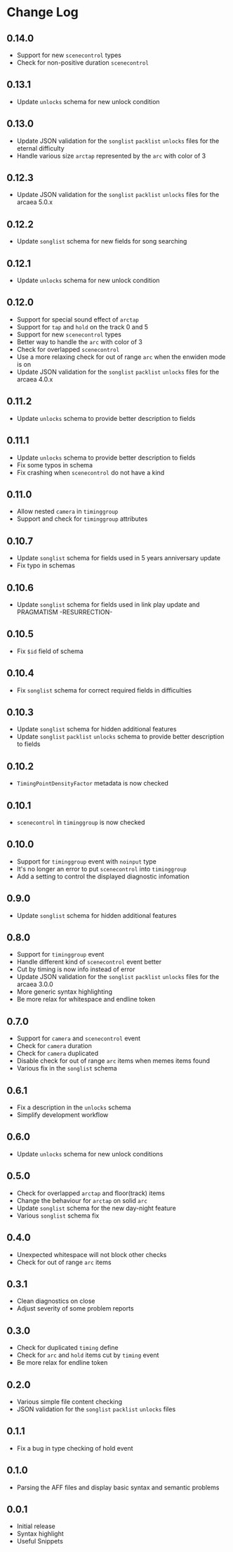 # Change Log

## 0.14.0

- Support for new `scenecontrol` types
- Check for non-positive duration `scenecontrol`

## 0.13.1

- Update `unlocks` schema for new unlock condition

## 0.13.0

- Update JSON validation for the `songlist` `packlist` `unlocks` files for the eternal difficulty
- Handle various size `arctap` represented by the `arc` with color of 3

## 0.12.3

- Update JSON validation for the `songlist` `packlist` `unlocks` files for the arcaea 5.0.x

## 0.12.2

- Update `songlist` schema for new fields for song searching

## 0.12.1

- Update `unlocks` schema for new unlock condition

## 0.12.0

- Support for special sound effect of `arctap`
- Support for `tap` and `hold` on the track 0 and 5
- Support for new `scenecontrol` types
- Better way to handle the `arc` with color of 3
- Check for overlapped `scenecontrol`
- Use a more relaxing check for out of range `arc` when the enwiden mode is on
- Update JSON validation for the `songlist` `packlist` `unlocks` files for the arcaea 4.0.x

## 0.11.2

- Update `unlocks` schema to provide better description to fields

## 0.11.1

- Update `unlocks` schema to provide better description to fields
- Fix some typos in schema
- Fix crashing when `scenecontrol` do not have a kind

## 0.11.0

- Allow nested `camera` in `timinggroup`
- Support and check for `timinggroup` attributes

## 0.10.7

- Update `songlist` schema for fields used in 5 years anniversary update
- Fix typo in schemas

## 0.10.6

- Update `songlist` schema for fields used in link play update and PRAGMATISM -RESURRECTION-

## 0.10.5

- Fix `$id` field of schema

## 0.10.4

- Fix `songlist` schema for correct required fields in difficulties

## 0.10.3

- Update `songlist` schema for hidden additional features
- Update `songlist` `packlist` `unlocks` schema to provide better description to fields

## 0.10.2

- `TimingPointDensityFactor` metadata is now checked

## 0.10.1

- `scenecontrol` in `timinggroup` is now checked

## 0.10.0

- Support for `timinggroup` event with `noinput` type
- It's no longer an error to put `scenecontrol` into `timinggroup`
- Add a setting to control the displayed diagnostic infomation

## 0.9.0

- Update `songlist` schema for hidden additional features

## 0.8.0

- Support for `timinggroup` event
- Handle different kind of `scenecontrol` event better
- Cut by timing is now info instead of error
- Update JSON validation for the `songlist` `packlist` `unlocks` files for the arcaea 3.0.0
- More generic syntax highlighting
- Be more relax for whitespace and endline token

## 0.7.0

- Support for `camera` and `scenecontrol` event
- Check for `camera` duration
- Check for `camera` duplicated
- Disable check for out of range `arc` items when memes items found
- Various fix in the `songlist` schema

## 0.6.1

- Fix a description in the `unlocks` schema
- Simplify development workflow

## 0.6.0

- Update `unlocks` schema for new unlock conditions

## 0.5.0

- Check for overlapped `arctap` and floor(track) items
- Change the behaviour for `arctap` on solid `arc`
- Update `songlist` schema for the new day-night feature
- Various `songlist` schema fix

## 0.4.0

- Unexpected whitespace will not block other checks
- Check for out of range `arc` items

## 0.3.1

- Clean diagnostics on close
- Adjust severity of some problem reports

## 0.3.0

- Check for duplicated `timing` define
- Check for `arc` and `hold` items cut by `timing` event
- Be more relax for endline token

## 0.2.0

- Various simple file content checking
- JSON validation for the `songlist` `packlist` `unlocks` files

## 0.1.1

- Fix a bug in type checking of hold event

## 0.1.0

- Parsing the AFF files and display basic syntax and semantic problems

## 0.0.1

- Initial release
- Syntax highlight
- Useful Snippets